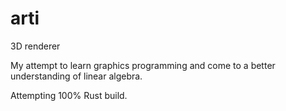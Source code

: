 # arti
3D renderer

My attempt to learn graphics programming and come to a better understanding of linear algebra.

Attempting 100% Rust build.
